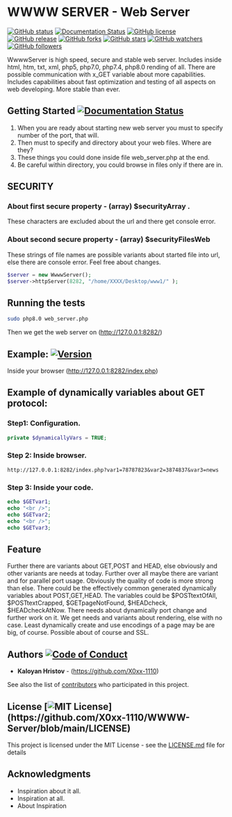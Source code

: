 # WWWW SERVER - Web Server
[![GitHub status](https://github.com/X0xx-1110/WWWW-Server/actions/workflows/codacy-analysis.yml/badge.svg)](https://github.com/X0xx-1110/WWWW-Server)
[![Documentation Status](https://readthedocs.org/projects/ansicolortags/badge/?version=latest)](http://ansicolortags.readthedocs.io/?badge=latest)
[![GitHub license](https://img.shields.io/github/license/X0xx-1110/WWWW-Server.svg)](https://github.com/X0xx-1110/WWWW-Server/blob/master/LICENSE)
[![GitHub release](https://img.shields.io/github/release/X0xx-1110/WWWW-Server.svg)](https://GitHub.com/X0xx-1110/WWWW-Server/releases/)
[![GitHub forks](https://img.shields.io/github/forks/X0xx-1110/WWWW-Server.svg?style=social&label=Fork&maxAge=2592000)](https://GitHub.com/X0xx-1110/WWWW-Server/network/)
[![GitHub stars](https://img.shields.io/github/stars/X0xx-1110/WWWW-Server.svg?style=social&label=Star&maxAge=2592000)](https://GitHub.com/X0xx-1110/WWWW-Server/stargazers/)
[![GitHub watchers](https://img.shields.io/github/watchers/X0xx-1110/WWWW-Server.svg?style=social&label=Watch&maxAge=2592000)](https://GitHub.com/X0xx-1110/WWWW-Server/watchers/)
[![GitHub followers](https://img.shields.io/github/followers/X0xx-1110.svg?style=social&label=Follow&maxAge=2592000)](https://github.com/X0xx-1110?tab=followers)

WwwwServer is high speed, secure and stable web server. Includes inside html, htm, txt, xml, php5, php7.0, php7.4, php8.0 rending of all. There are possible communication with x_GET variable about more capabilities. Includes capabilities about fast optimization and testing of all aspects on web developing.
More stable than ever.

## Getting Started [![Documentation Status](https://readthedocs.org/projects/ansicolortags/badge/?version=latest)](http://ansicolortags.readthedocs.io/?badge=latest)

1. When you are ready about starting new web server you must to specify number of the port, that will.
2. Then must  to specify and directory about your web files. Where are they?
3. These things you could done inside file web_server.php at the end.
4. Be careful within directory, you could browse in files only if there are in.

## SECURITY
### About first secure property -  (array) $securityArray .
These characters are excluded about the url and there get console error.
### About second secure property -  (array) $securityFilesWeb
These strings of file names are possible variants about started file into url,
else there are console error.
Feel free about changes.

```php
$server = new WwwwServer();
$server->httpServer(8282, "/home/XXXX/Desktop/www1/" );
```

## Running the tests

```bash
sudo php8.0 web_server.php
```
Then we get the web server on (http://127.0.0.1:8282/)



## Example: [![Version](https://badge.fury.io/gh/tterb%2FHyde.svg)](https://badge.fury.io/gh/tterb%2FHyde)
Inside your browser (http://127.0.0.1:8282/index.php)


## Example of dynamically variables about GET protocol:
### Step1: Configuration.
```php
private $dynamicallyVars = TRUE;
```

### Step 2: Inside browser.
```uri
http://127.0.0.1:8282/index.php?var1=78787823&var2=3874837&var3=news
```

### Step 3: Inside your code.
```php
echo $GETvar1;
echo "<br />";
echo $GETvar2;
echo "<br />";
echo $GETvar3;
```

## Feature
Further there are variants about GET,POST and HEAD, else obviously and other variants are needs at today.
Further over all maybe there are variant and for parallel port usage.
Obviously the quality of code is more strong than else.
There could be the effectively common generated dynamically variables about POST,GET,HEAD.
The variables could be $POSTtextOfAll, $POSTtextCrapped, $GETpageNotFound, $HEADcheck, $HEADcheckAtNow.
There needs about dynamically port change and further work on it.
We get needs and variants about rendering, else with no case.
Least dynamically create and use encodings of a page may be are big, of course.
Possible about of course and SSL.

## Authors [![Code of Conduct](https://img.shields.io/badge/code%20of-conduct-ff69b4.svg?style=flat)](https://github.com/X0xx-1110/WWWW-Server/blob/main/CODE_OF_CONDUCT.md)

* **Kaloyan Hristov** - (https://github.com/X0xx-1110)

See also the list of [contributors](https://github.com/your/project/contributors) who participated in this project.

## License [![MIT License](https://img.shields.io/apm/l/atomic-design-ui.svg?)](https://github.com/X0xx-1110/WWWW-Server/blob/main/LICENSE)

This project is licensed under the MIT License - see the [LICENSE.md](LICENSE.md) file for details

## Acknowledgments

* Inspiration about it all.
* Inspiration at all.
* About Inspiration
